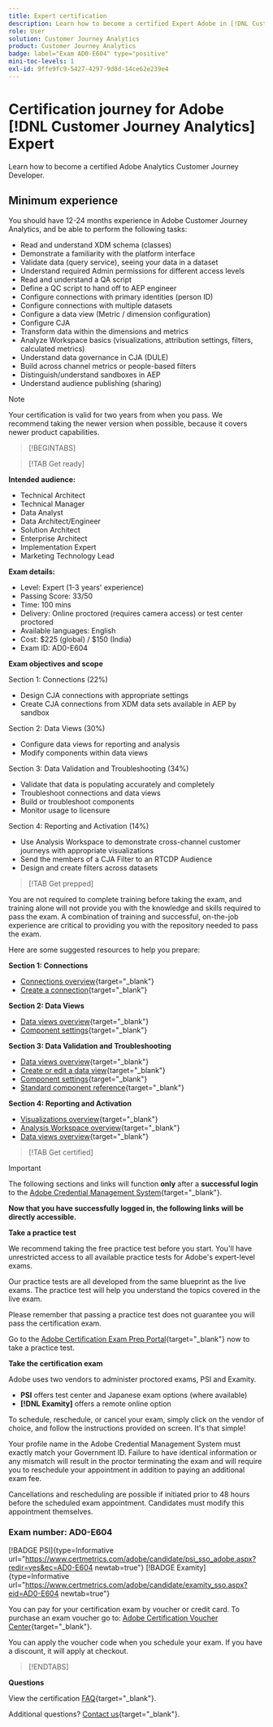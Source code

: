 ```yaml
---
title: Expert certification
description: Learn how to become a certified Expert Adobe in [!DNL Customer Journey Analytics]
role: User
solution: Customer Journey Analytics
product: Customer Journey Analytics
badge: label="Exam AD0-E604" type="positive"
mini-toc-levels: 1
exl-id: 9ffe9fc9-5427-4297-9d8d-14ce62e239e4
---
```

# Certification journey for Adobe [!DNL Customer Journey Analytics] Expert

Learn how to become a certified Adobe Analytics Customer Journey Developer.

## Minimum experience

You should have 12-24 months experience in Adobe Customer Journey Analytics, and be able to perform the following tasks: 

* Read and understand XDM schema (classes) 
* Demonstrate a familiarity with the platform interface 
* Validate data (query service), seeing your data in a dataset 
* Understand required Admin permissions for different access levels 
* Read and understand a QA script
* Define a QC script to hand off to AEP engineer
* Configure connections with primary identities (person ID)
* Configure connections with multiple datasets
* Configure a data view (Metric / dimension configuration)
* Configure CJA
* Transform data within the dimensions and metrics
* Analyze Workspace basics (visualizations, attribution settings, filters, calculated metrics)
* Understand data governance in CJA (DULE)
* Build across channel metrics or people-based filters
* Distinguish/understand sandboxes in AEP
* Understand audience publishing (sharing)

>[!NOTE]
>
>Your certification is valid for two years from when you pass. We recommend taking the newer version when possible, because it covers newer product capabilities.

>[!BEGINTABS]

>[!TAB Get ready]

**Intended audience:** 

* Technical Architect 
* Technical Manager
* Data Analyst
* Data Architect/Engineer
* Solution Architect
* Enterprise Architect
* Implementation Expert
* Marketing Technology Lead

**Exam details:**
  
* Level: Expert (1-3 years' experience)
* Passing Score: 33/50
* Time: 100 mins
* Delivery: Online proctored (requires camera access) or test center proctored
* Available languages: English
* Cost: $225 (global) / $150 (India)
* Exam ID: AD0-E604

**Exam objectives and scope**

Section 1: Connections (22%)

* Design CJA connections with appropriate settings 
* Create CJA connections from XDM data sets available in AEP by sandbox 

Section 2: Data Views (30%) 

* Configure data views for reporting and analysis 
* Modify components within data views 

Section 3: Data Validation and Troubleshooting (34%) 

* Validate that data is populating accurately and completely 
* Troubleshoot connections and data views 
* Build or troubleshoot components 
* Monitor usage to licensure 

Section 4: Reporting and Activation (14%) 

* Use Analysis Workspace to demonstrate cross-channel customer journeys with appropriate visualizations 
* Send the members of a CJA Filter to an RTCDP Audience 
* Design and create filters across datasets

>[!TAB Get prepped]

You are not required to complete training before taking the exam, and training alone will not provide you with the knowledge and skills required to pass the exam. A combination of training and successful, on-the-job experience are critical to providing you with the repository needed to pass the exam.

Here are some suggested resources to help you prepare:

**Section 1: Connections**

* [Connections overview](https://experienceleague.adobe.com/docs/analytics-platform/using/cja-connections/overview.html){target="_blank"} 
* [Create a connection](https://experienceleague.adobe.com/docs/analytics-platform/using/cja-connections/create-connection.html){target="_blank"} 

**Section 2: Data Views**

* [Data views overview](https://experienceleague.adobe.com/docs/analytics-platform/using/cja-dataviews/data-views.html){target="_blank"} 
* [Component settings](https://experienceleague.adobe.com/docs/analytics-platform/using/cja-dataviews/component-settings/overview.html){target="_blank"} 

**Section 3: Data Validation and Troubleshooting**

* [Data views overview](https://experienceleague.adobe.com/docs/analytics-platform/using/cja-dataviews/data-views.html){target="_blank"} 
* [Create or edit a data view](https://experienceleague.adobe.com/docs/analytics-platform/using/cja-dataviews/create-dataview.html){target="_blank"}
* [Component settings](https://experienceleague.adobe.com/docs/analytics-platform/using/cja-dataviews/component-settings/overview.html){target="_blank"}
* [Standard component reference](https://experienceleague.adobe.com/docs/analytics-platform/using/cja-dataviews/component-reference.html){target="_blank"}

**Section 4: Reporting and Activation**

* [Visualizations overview](https://experienceleague.adobe.com/docs/analytics-platform/using/cja-workspace/visualizations/freeform-analysis-visualizations.html){target="_blank"}
* [Analysis Workspace overview](https://experienceleague.adobe.com/docs/analytics-platform/using/cja-workspace/home.html){target="_blank"}
* [Data views overview](https://experienceleague.adobe.com/docs/analytics-platform/using/cja-dataviews/data-views.html){target="_blank"}

>[!TAB Get certified]

>[!IMPORTANT]
>
>The following sections and links will function **only**  after a **successful login** to the [Adobe Credential Management System](https://www.certmetrics.com/adobe){target="_blank"}. 

**Now that you have successfully logged in, the following links will be directly accessible.**

**Take a practice test**

We recommend taking the free practice test before you start. You'll have unrestricted access to all available practice tests for Adobe's expert-level exams.

Our practice tests are all developed from the same blueprint as the live exams. The practice test will help you understand the topics covered in the live exam.

Please remember that passing a practice test does not guarantee you will pass the certification exam.

Go to the [Adobe Certification Exam Prep Portal](https://www.certmetrics.com/adobe/candidate/gmetrix_sso.aspx){target="_blank"} now to take a practice test.

**Take the certification exam**

Adobe uses two vendors to administer proctored exams, PSI and Examity. 

* **PSI** offers test center and Japanese exam options (where available) 
* **[!DNL Examity]** offers a remote online option

To schedule, reschedule, or cancel your exam, simply click on the vendor of choice, and follow the instructions provided on screen. It's that simple! 

Your profile name in the Adobe Credential Management System must exactly match your Government ID. Failure to have identical information or any mismatch will result in the proctor terminating the exam and will require you to reschedule your appointment in addition to paying an additional exam fee.

Cancellations and rescheduling are possible if initiated prior to 48 hours before the scheduled exam appointment. Candidates must modify this appointment themselves.

### Exam number: AD0-E604

[!BADGE PSI]{type=Informative url="https://www.certmetrics.com/adobe/candidate/psi_sso_adobe.aspx?redir=yes&ec=AD0-E604 newtab=true"} [!BADGE Examity]{type=Informative url="https://www.certmetrics.com/adobe/candidate/examity_sso.aspx?eid=AD0-E604 newtab=true"}

You can pay for your certification exam by voucher or credit card. To purchase an exam voucher go to: [Adobe Certification Voucher Center](https://market.xvoucher.com/adobe/global){target="_blank"}. 

You can apply the voucher code when you schedule your exam. If you have a discount, it will apply at checkout.

>[!ENDTABS]

**Questions**

View the certification [FAQ](https://experienceleague.adobe.com/docs/certification/certification/faq.html){target="_blank"}.

Additional questions? [Contact us](mailto:certif@adobe.com){target="_blank"}.

